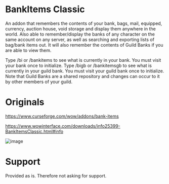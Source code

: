 # BankItems Classic
An addon that remembers the contents of your bank, bags, mail, equipped, currency, auction house, void storage and display them anywhere in the world. Also able to remember/display the banks of any character on the same account on any server, as well as searching and exporting lists of bag/bank items out. It will also remember the contents of Guild Banks if you are able to view them.

Type /bi or /bankitems to see what is currently in your bank. You must visit your bank once to initialize.
Type /bigb or /bankitemsgb to see what is currently in your guild bank. You must visit your guild bank once to initialize. Note that Guild Banks are a shared repository and changes can occur to it by other members of your guild.


# Originals
https://www.curseforge.com/wow/addons/bank-items

https://www.wowinterface.com/downloads/info25399-BankItemsClassic.html#info

![image](https://user-images.githubusercontent.com/85767653/124339918-e0137d00-dbb1-11eb-8dd7-c2fcca9523bd.png)

 

# Support

Provided as is. Therefore not asking for support.